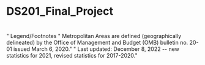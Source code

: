 # DS201_Final_Project

# 
" Legend/Footnotes
"  Metropolitan Areas are defined (geographically delineated) by the Office of Management and Budget (OMB) bulletin no. 20-01 issued March 6, 2020."
"  Last updated: December 8, 2022 -- new statistics for 2021, revised statistics for 2017-2020."
